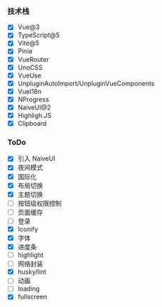 ### 技术栈

- [x] Vue@3
- [x] TypeScript@5
- [x] Vite@5
- [x] Pinia
- [x] VueRouter
- [x] UnoCSS
- [x] VueUse
- [x] UnpluginAutoImport/UnpluginVueComponents
- [x] VueI18n
- [x] NProgress
- [x] NaiveUI@2
- [x] Highligh.JS
- [x] Clipboard

### ToDo

- [x] 引入 NaiveUI
- [x] 夜间模式
- [x] 国际化
- [x] 布局切换
- [x] 主题切换
- [ ] 按钮级权限控制
- [ ] 页面缓存
- [ ] 登录
- [x] Iconify
- [x] 字体
- [x] 进度条
- [ ] highlight
- [ ] 网络封装
- [x] husky/lint
- [ ] 动画
- [ ] loading
- [x] fullscreen
